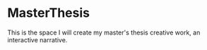 # MasterThesis
This is the space I will create my master's thesis creative work, an interactive narrative.
